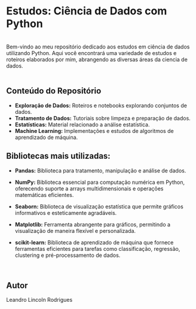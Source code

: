 # Estudos: Ciência de Dados com Python
</br>
Bem-vindo ao meu repositório dedicado aos estudos em ciência de dados utilizando Python. Aqui você encontrará uma variedade de estudos e roteiros elaborados por mim, abrangendo as diversas áreas da ciencia de dados. 

</br>
</br>

## Conteúdo do Repositório

- **Exploração de Dados:** Roteiros e notebooks explorando conjuntos de dados.
- **Tratamento de Dados:** Tutoriais sobre limpeza e preparação de dados.
- **Estatísticas:** Material relacionado a análise estatística.
- **Machine Learning:** Implementações e estudos de algoritmos de aprendizado de máquina.

## Bibliotecas mais utilizadas:

- **Pandas:** Biblioteca para tratamento, manipulação e análise de dados.

- **NumPy:** Biblioteca essencial para computação numérica em Python, oferecendo suporte a arrays multidimensionais e operações matemáticas eficientes.

- **Seaborn:** Biblioteca de visualização estatística que permite gráficos informativos e esteticamente agradáveis.

- **Matplotlib:** Ferramenta abrangente para gráficos, permitindo a visualização de maneira flexível e personalizada.

- **scikit-learn:** Biblioteca de aprendizado de máquina que fornece ferramentas eficientes para tarefas como classificação, regressão, clustering e pré-processamento de dados.

</br>

## Autor

Leandro Lincoln Rodrigues

